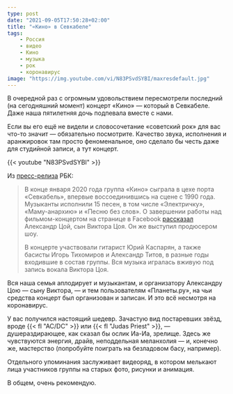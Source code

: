 ```yaml
---
type: post
date: "2021-09-05T17:50:28+02:00"
title: "«Кино» в Севкабеле"
tags:
    - Россия
    - видео
    - Кино
    - музыка
    - рок
    - коронавирус
image: "https://img.youtube.com/vi/N83PSvdSYBI/maxresdefault.jpg"
---
```


В очередной раз с огромным удовольствием пересмотрели последний (на сегодняшний момент) концерт «Кино» — который в Севкабеле. Даже наша пятилетняя дочь подпевала вместе с нами.

Если вы его ещё не видели и словосочетание «советский рок» для вас что-то значит — обязательно посмотрите. Качество звука, исполнения и аранжировок там просто феноменальное, оно сделало бы честь даже для студийной записи, а тут концерт.

<!--more-->

{{< youtube "N83PSvdSYBI" >}}

Из [пресс-релиза](https://style.rbc.ru/impressions/604f88b09a7947b6fcd512bb) РБК:

> В конце января 2020 года группа «Кино» сыграла в цехе порта «Севкабель», впервые воссоединившись на сцене с 1990 года. Музыканты исполнили 15 песен, в том числе «Электричку», «Маму-анархию» и «Песню без слов». О завершении работы над фильмом-концертом на странице в Facebook [рассказал](https://www.facebook.com/alexandrechoe/posts/5165086053564060) Александр Цой, сын Виктора Цоя. Он же выступил продюсером шоу.
>
> В концерте участвовали гитарист Юрий Каспарян, а также басисты Игорь Тихомиров и Александр Титов, в разные годы входившие в состав группы. Вся музыка игралась вживую под запись вокала Виктора Цоя.

Вся наша семья аплодирует и музыкантам, и организатору Александру Цою — сыну Виктора, — и тем пользователям «Планеты.ру», на чьи средства концерт был организован и записан. И это всё несмотря на коронавирус.

У вас получился настоящий шедевр. Зачастую вид постаревших звёзд, вроде {{< fl "AC/DC" >}} или {{< fl "Judas Priest" >}}, — душераздирающее, как сказал бы ослик Иа-Иа, зрелище. Здесь же чувствуются энергия, драйв, неподдельная меланхолия — и, конечно же, мастерство (попробуйте поиграть на безладовом басу, например).

Отдельного упоминания заслуживает видеоряд, в котором мелькают лица участников группы на старых фото, рисунки и анимация.

В общем, очень рекомендую.
